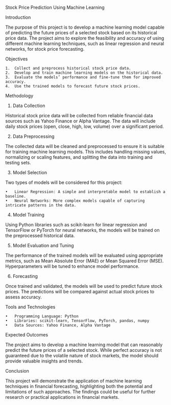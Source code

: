 Stock Price Prediction Using Machine Learning

Introduction

The purpose of this project is to develop a machine learning model capable of predicting the future prices of a selected stock based on its historical price data. The project aims to explore the feasibility and accuracy of using different machine learning techniques, such as linear regression and neural networks, for stock price forecasting.

Objectives

	1.	Collect and preprocess historical stock price data.
	2.	Develop and train machine learning models on the historical data.
	3.	Evaluate the models’ performance and fine-tune them for improved accuracy.
	4.	Use the trained models to forecast future stock prices.

Methodology

1. Data Collection

Historical stock price data will be collected from reliable financial data sources such as Yahoo Finance or Alpha Vantage. The data will include daily stock prices (open, close, high, low, volume) over a significant period.

2. Data Preprocessing

The collected data will be cleaned and preprocessed to ensure it is suitable for training machine learning models. This includes handling missing values, normalizing or scaling features, and splitting the data into training and testing sets.

3. Model Selection

Two types of models will be considered for this project:

	•	Linear Regression: A simple and interpretable model to establish a baseline.
	•	Neural Networks: More complex models capable of capturing intricate patterns in the data.

4. Model Training

Using Python libraries such as scikit-learn for linear regression and TensorFlow or PyTorch for neural networks, the models will be trained on the preprocessed historical data.

5. Model Evaluation and Tuning

The performance of the trained models will be evaluated using appropriate metrics, such as Mean Absolute Error (MAE) or Mean Squared Error (MSE). Hyperparameters will be tuned to enhance model performance.

6. Forecasting

Once trained and validated, the models will be used to predict future stock prices. The predictions will be compared against actual stock prices to assess accuracy.

Tools and Technologies

	•	Programming Language: Python
	•	Libraries: scikit-learn, TensorFlow, PyTorch, pandas, numpy
	•	Data Sources: Yahoo Finance, Alpha Vantage

Expected Outcomes

The project aims to develop a machine learning model that can reasonably predict the future prices of a selected stock. While perfect accuracy is not guaranteed due to the volatile nature of stock markets, the model should provide valuable insights and trends.

Conclusion

This project will demonstrate the application of machine learning techniques in financial forecasting, highlighting both the potential and limitations of such approaches. The findings could be useful for further research or practical applications in financial markets.
